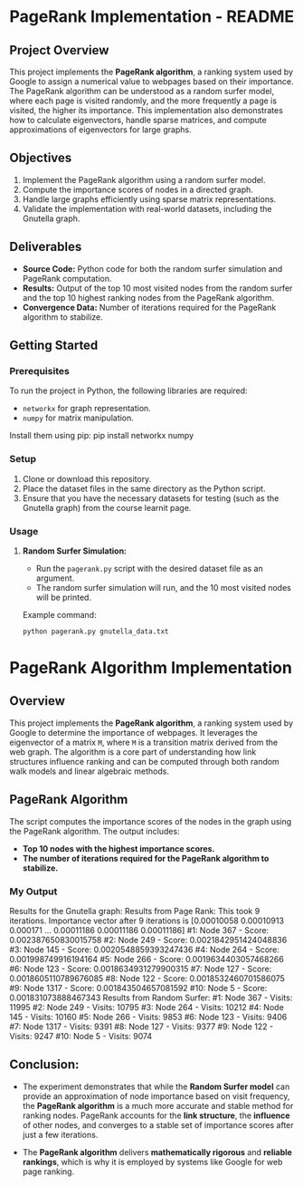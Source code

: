 # PageRank Implementation - README

## Project Overview
This project implements the **PageRank algorithm**, a ranking system used by Google to assign a numerical value to webpages based on their importance. The PageRank algorithm can be understood as a random surfer model, where each page is visited randomly, and the more frequently a page is visited, the higher its importance. This implementation also demonstrates how to calculate eigenvectors, handle sparse matrices, and compute approximations of eigenvectors for large graphs.

## Objectives
1. Implement the PageRank algorithm using a random surfer model.
2. Compute the importance scores of nodes in a directed graph.
3. Handle large graphs efficiently using sparse matrix representations.
4. Validate the implementation with real-world datasets, including the Gnutella graph.

## Deliverables
- **Source Code:** Python code for both the random surfer simulation and PageRank computation.
- **Results:** Output of the top 10 most visited nodes from the random surfer and the top 10 highest ranking nodes from the PageRank algorithm.
- **Convergence Data:** Number of iterations required for the PageRank algorithm to stabilize.

## Getting Started

### Prerequisites
To run the project in Python, the following libraries are required:
- `networkx` for graph representation.
- `numpy` for matrix manipulation.

Install them using pip:
pip install networkx numpy

### Setup
1. Clone or download this repository.
2. Place the dataset files in the same directory as the Python script.
3. Ensure that you have the necessary datasets for testing (such as the Gnutella graph) from the course learnit page.

### Usage
1. **Random Surfer Simulation:** 
   - Run the `pagerank.py` script with the desired dataset file as an argument.
   - The random surfer simulation will run, and the 10 most visited nodes will be printed.
   
   Example command:
   ```bash
   python pagerank.py gnutella_data.txt
# PageRank Algorithm Implementation

## Overview
This project implements the **PageRank algorithm**, a ranking system used by Google to determine the importance of webpages. It leverages the eigenvector of a matrix `M`, where `M` is a transition matrix derived from the web graph. The algorithm is a core part of understanding how link structures influence ranking and can be computed through both random walk models and linear algebraic methods.

## PageRank Algorithm

The script computes the importance scores of the nodes in the graph using the PageRank algorithm. The output includes:

- **Top 10 nodes with the highest importance scores.**
- **The number of iterations required for the PageRank algorithm to stabilize.**

### My Output

Results for the Gnutella graph:
Results from Page Rank:
This took 9 iterations.
Importance vector after 9 iterations is [0.00010058 0.00010913 0.000171 ... 0.00011186 0.00011186 0.00011186]
#1: Node 367 - Score: 0.002387650830015758
#2: Node 249 - Score: 0.0021842951424048836
#3: Node 145 - Score: 0.0020548859393247436
#4: Node 264 - Score: 0.001998749916194164
#5: Node 266 - Score: 0.0019634403057468266
#6: Node 123 - Score: 0.0018634931279900315
#7: Node 127 - Score: 0.0018605110789676085
#8: Node 122 - Score: 0.0018532460701586075
#9: Node 1317 - Score: 0.001843504657081592
#10: Node 5 - Score: 0.001831073888467343
Results from Random Surfer:
#1: Node 367 - Visits: 11995
#2: Node 249 - Visits: 10795
#3: Node 264 - Visits: 10212
#4: Node 145 - Visits: 10160
#5: Node 266 - Visits: 9853
#6: Node 123 - Visits: 9406
#7: Node 1317 - Visits: 9391
#8: Node 127 - Visits: 9377
#9: Node 122 - Visits: 9247
#10: Node 5 - Visits: 9074

## Conclusion:

*   The experiment demonstrates that while the **Random Surfer model** can provide an approximation of node importance based on visit frequency, the **PageRank algorithm** is a much more accurate and stable method for ranking nodes. PageRank accounts for the **link structure**, the **influence** of other nodes, and converges to a stable set of importance scores after just a few iterations.
  
*   The **PageRank algorithm** delivers **mathematically rigorous** and **reliable rankings**, which is why it is employed by systems like Google for web page ranking.

